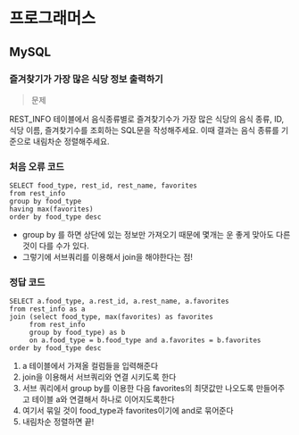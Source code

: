 # 프로그래머스
## MySQL
### 즐겨찾기가 가장 많은 식당 정보 출력하기

> 문제

REST_INFO 테이블에서 음식종류별로 즐겨찾기수가 가장 많은 식당의 음식 종류, ID, 식당 이름, 즐겨찾기수를 조회하는 SQL문을 작성해주세요. 이때 결과는 음식 종류를 기준으로 내림차순 정렬해주세요.

### 처음 오류 코드
```
SELECT food_type, rest_id, rest_name, favorites
from rest_info 
group by food_type
having max(favorites)
order by food_type desc
```
- group by 를 하면 상단에 있는 정보만 가져오기 때문에 몇개는 운 좋게 맞아도 다른 것이 다를 수가 있다.
- 그렇기에 서브쿼리를 이용해서 join을 해야한다는 점!

### 정답 코드
```
SELECT a.food_type, a.rest_id, a.rest_name, a.favorites
from rest_info as a
join (select food_type, max(favorites) as favorites
     from rest_info
     group by food_type) as b
     on a.food_type = b.food_type and a.favorites = b.favorites
order by food_type desc
```
1. a 테이블에서 가져올 컬럼들을 입력해준다
2. join을 이용해서 서브쿼리와 연결 시키도록 한다
3. 서브 쿼리에서 group by를 이용한 다음 favorites의 최댓값만 나오도록 만들어주고 테이블 a와 연결해서 하나로 이어지도록한다
4. 여기서 묶일 것이 food_type과 favorites이기에 and로 묶어준다
5. 내림차순 정렬하면 끝!
